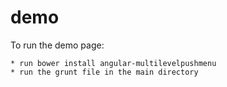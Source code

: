 demo
====

To run the demo page:

    * run bower install angular-multilevelpushmenu
    * run the grunt file in the main directory
   
